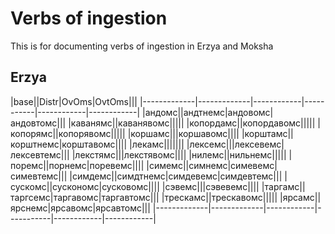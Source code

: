 # Verbs of ingestion
This is for documenting verbs of ingestion in Erzya and Moksha

## Erzya

|base||Distr|OvOms|OvtOms|||
|-------------|-------------|------------|-----------|------------|------------|
|андомс||андтнемс|андовомс|андовтомс|||
|каванямс||каванявомс|||||
|копордамс||копордавомс|||||
|копорямс||копорявомс|||||
|коршамс|||коршавомс||||
|корштамс||корштнемс|корштавомс||||
|лекамс|||||||
|лексемс|||лексевемс|лексевтемс|||
|лекстямс|||лекстявомс||||
|нилемс||нильнемс|||||
|поремс||порнемс|поревемс||||
|симемс||симнемс|симевемс|симевтемс|||
|симдемс||симдтнемс|симдевемс|симдевтемс|||
|сускомс||сускономс|сусковомс||||
|сэвемс|||сэвевемс||||
|таргамс||таргсемс|таргавомс|таргавтомс|||
|трескамс||трескавомс|||||
|ярсамс||ярснемс|ярсавомс|ярсавтомс|||
|-------------|-------------|------------|-----------|------------|------------|
